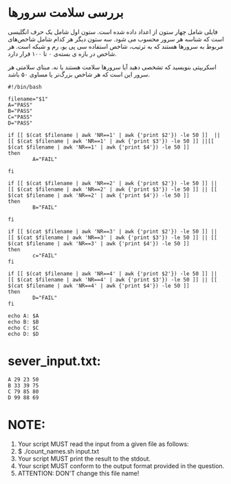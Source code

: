 # بررسی سلامت سرورها
فایلی شامل چهار ستون از اعداد داده شده است. ستون اول شامل یک حرف انگلیسی است که شناسه هر سرور محسوب می شود. سه ستون دیگر هر کدام شامل شاخص‌های مربوط به سرورها هستند که به ترتیب، شاخص استفاده سی پی یو، رم و شبکه است. هر شاخص در بازه ی بسته‌ی ۰ تا ۱۰۰ قرار دارد.

اسکریپتی بنویسید که تشخصی دهید آیا سرورها سلامت هستند یا نه. مبنای سلامتی هر سرور این است که هر شاخص بزرگ‌تر یا مساوی ۵۰ باشد.
```
#!/bin/bash

filename="$1"
A="PASS"
B="PASS"
C="PASS"
D="PASS"

if [[ $(cat $filename | awk 'NR==1' | awk {'print $2'}) -le 50 ]]  || [[ $(cat $filename | awk 'NR==1' | awk {'print $3'}) -le 50 ]] ||[[ $(cat $filename | awk 'NR==1' | awk {'print $4'}) -le 50 ]]
then
        A="FAIL"

fi

if [[ $(cat $filename | awk 'NR==2' | awk {'print $2'}) -le 50 ]] || [[ $(cat $filename | awk 'NR==2' | awk {'print $3'}) -le 50 ]] || [[ $(cat $filename | awk 'NR==2' | awk {'print $4'}) -le 50 ]]
then
        B="FAIL"

fi

if [[ $(cat $filename | awk 'NR==3' | awk {'print $2'}) -le 50 ]] || [[ $(cat $filename | awk 'NR==3' | awk {'print $3'}) -le 50 ]] || [[ $(cat $filename | awk 'NR==3' | awk {'print $4'}) -le 50 ]]
then
        c="FAIL"
fi

if [[ $(cat $filename | awk 'NR==4' | awk {'print $2'}) -le 50 ]] || [[ $(cat $filename | awk 'NR==4' | awk {'print $3'}) -le 50 ]] || [[ $(cat $filename | awk 'NR==4' | awk {'print $4'}) -le 50 ]]
then
        D="FAIL"
fi

echo A: $A
echo B: $B
echo C: $C
echo D: $D
```
# sever_input.txt:
```
A 29 23 50
B 33 39 75
C 79 85 80
D 99 88 69
```

# NOTE:
1. Your script MUST read the input from a given file as follows:
2. $ ./count_names.sh input.txt
3. Your script MUST print the result to the stdout.
4. Your script MUST conform to the output format provided in the question.
5. ATTENTION: DON'T change this file name!
